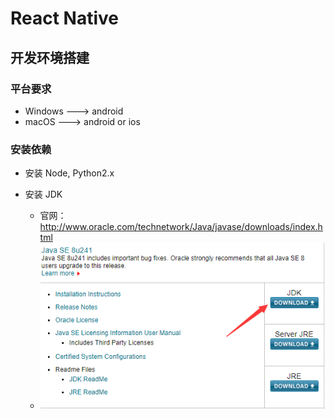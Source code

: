 # React Native

## 开发环境搭建

### 平台要求

- Windows  ---> android
- macOS ---> android or ios

### 安装依赖

- 安装 Node, Python2.x

- 安装 JDK

  - 官网：http://www.oracle.com/technetwork/Java/javase/downloads/index.html
  - ![点击下载](../images/download.png)

  

















